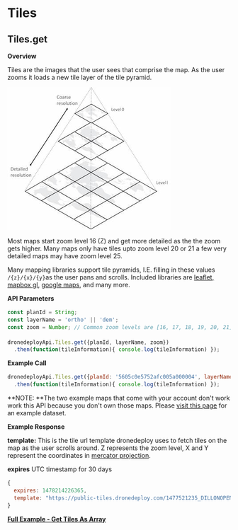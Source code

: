 # Tiles

## Tiles.get

**Overview**

Tiles are the images that the user sees that comprise the map. As the user zooms it loads a new tile layer of the tile pyramid.

![](/assets/TilePyramidSmall.jpg)

Most maps start zoom level 16 \(Z\) and get more detailed as the the zoom gets higher. Many maps only have tiles upto zoom level 20 or 21 a few very detailed maps may have zoom level 25.

Many mapping libraries support tile pyramids, I.E. filling in these values `/{z}/{x}/{y}`as the user pans and scrolls. Included libraries are [leaflet, ](http://leafletjs.com/)[mapbox gl](https://github.com/mapbox/mapbox-gl-js), [google maps](https://developers.google.com/maps/), and many more.

**API Parameters**

```javascript
const planId = String;
const layerName = 'ortho' || 'dem';
const zoom = Number; // Common zoom levels are [16, 17, 18, 19, 20, 21]

dronedeployApi.Tiles.get({planId, layerName, zoom})
  .then(function(tileInformation){ console.log(tileInformation) });
```

**Example Call**

```javascript
dronedeployApi.Tiles.get({planId: '5605c0e5752afc005a000004', layerName: 'ortho', zoom: 16})
  .then(function(tileInformation){ console.log(tileInformation) });
```

**NOTE: **The two example maps that come with your account don't work work this API because you don't own those maps. Please [visit this page](https://dronedeploy.gitbooks.io/dronedeploy-apps/content/how-to-upload-an-example-project.html) for an example dataset.

**Example Response**

**template:** This is the tile url template dronedeploy uses to fetch tiles on the map as the user scrolls around. Z represents the zoom level, X and Y represent the coordinates in [mercator projection](https://msdn.microsoft.com/en-us/library/bb259689.aspx).

**expires** UTC timestamp for 30 days

```javascript
{
  expires: 1478214226365,
  template: "https://public-tiles.dronedeploy.com/1477521235_DILLONOPENPIPELINE_ortho_xul/{z}/{x}/{y}.png?Policy=eyJTdGF0ZW1lbnQiOlt7IlJlc291cmNlIjoiaHR0cHM6Ly9wdWJsaWMtdGlsZXMuZHJvbmVkZXBsb3kuY29tLzE0Nzc1MjEyMzVfRElMTE9OT1BFTlBJUEVMSU5FX29ydGhvX3h1bC8qIiwiQ29uZGl0aW9uIjp7IkRhdGVMZXNzVGhhbiI6eyJBV1M6RXBvY2hUaW1lIjoxNDc4MjE0MjI2fX19XX0_&Signature=RxAMowpa1AxVdJ1HFdduwllksyyP2XGgEteisdAqjPrheTLIyq7-a1Xk68Tx0kxquM9-cY-sY8kbmmmwdpsQgLPc~mg5MlXRICuCunZ~qdZ-9qVMBeTTgH8ZxAqnPfbQ764y~f6CfH1q~gCT0NTHTT4X8~MKmCjztWvhB3ji6NkipzxYrm4osf60FFjf8IuaOUvBtzOv5Q1J6qXXiyRG4AtDmZWeVlSUQ7UH1UtzQpIPfLqq~EgX7XNDqt12rRckkRGWowm5uOGFT62tQ2fgF77KZCScJZ4HbmRFUHcD27GME~5uY6gakA~ydKDIcgX8emKpbENGyjdWJZ1lGggQFA__&Key-Pair-Id=APKAJXGC45PGQXCMCXSA",
}
```

[**Full Example - Get Tiles As Array**](tiles/example-tiles-as-array.md)
